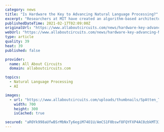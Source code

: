 ```yaml
---
category: news
title: "Is Hardware the Key to Advancing Natural Language Processing?"
excerpt: "Researchers at MIT have created an algorithm-based architecture called SpAtten that reduces attention computation and memory access in natural language processing (NLP) systems."
publishedDateTime: 2021-02-17T02:09:00Z
originalUrl: "https://www.allaboutcircuits.com/news/hardware-key-advancing-NLP/"
webUrl: "https://www.allaboutcircuits.com/news/hardware-key-advancing-NLP/"
type: article
quality: 39
heat: 39
published: false

provider:
  name: All About Circuits
  domain: allaboutcircuits.com

topics:
  - Natural Language Processing
  - AI

images:
  - url: "https://www.allaboutcircuits.com/uploads/thumbnails/SpAtten_Thumbnail_%281%29.jpg"
    width: 700
    height: 300
    isCached: true

secured: "aROYk998aUfwBSrMbNxTy6egiM74O1U/AmCS1F0bswf8FQYFXP4AC0zbkMT33odd4ZhEpvsJjlHiaBwpnzA6P/4YNmMCrgJl3XA+dNqjfBZOc1XW4OU8RW9kLl37/tRa2nKkCVzfvhmCwF4pZZggtSZEP6K+V01q18m6sL4znTcTlSkmlbaXqAZB3RQRaiArEqGcTjg38Hd/WDRsmZFCM6QVY+aiG4SRRKq02Px4sYDO+JL7DELspfWGXeSw2wXV41N8HqKwzLq8j869+OcPqoO1Muab2ia8NUzAUAqnTcY+lxmL5YizBhX9WNj9hSTRNttnVND7zBuhQjU1AOWXD0Q+ziOrKXhTbssMrk3wwaI=;7t98EuDwYXzjrpZ8yENNHA=="
---
```


